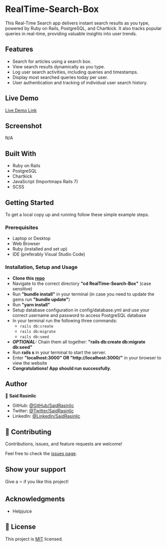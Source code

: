 # RealTime-Search-Box

This Real-Time Search app delivers instant search results as you type, powered by Ruby on Rails, PostgreSQL, and Chartkick. It also tracks popular queries in real-time, providing valuable insights into user trends.

## Features

- Search for articles using a search box.
- View search results dynamically as you type.
- Log user search activities, including queries and timestamps.
- Display most searched queries today per user.
- User authentication and tracking of individual user search history.

## Live Demo
[Live Demo Link](https://realtime-search-box.onrender.com)


## Screenshot
N/A


## Built With

- Ruby on Rails
- PostgreSQL
- Chartkick
- JavaScript (Importmaps Rails 7)
- SCSS

## Getting Started

To get a local copy up and running follow these simple example steps.

### Prerequisites

- Laptop or Desktop
- Web Browser
- Ruby (installed and set up)
- IDE (preferably Visual Studio Code)

### Installation, Setup and Usage

- **Clone this [repo](https://github.com/SaidRasinlic/RealTime-Search-Box.git)**
- Navigate to the correct directory **"cd RealTime-Search-Box"** (case sensitive)
- Run **"bundle install"** in your terminal (in case you need to update the gems run **"bundle update"**)
- Run **"yarn install"**
- Setup database configuration in config/database.yml and use your correct username and password to access PostgreSQL database
- In your terminal run the following three commands:
  - `rails db:create`
  - `rails db:migrate`
  - `rails db:seed`
- **_OPTIONAL:_** Chain them all together: **"rails db:create db:migrate db:seed"**
- Run **rails s** in your terminal to start the server.
- Enter **"localhost:3000" OR "http://localhost:3000/"** in your browser to view the website
- **Congratulations! App should run successfully.**

## Author

👤 **Said Rasinlic**

- GitHub: [@GitHub/SaidRasinlic](https://github.com/SaidRasinlic)
- Twitter: [@Twitter/SaidRasinlic](https://twitter.com/SaidRasinlic)
- LinkedIn: [@LinkedIn/SaidRasinlic](https://www.linkedin.com/in/SaidRasinlic)


## 🤝 Contributing

Contributions, issues, and feature requests are welcome!

Feel free to check the [issues page](../../issues/).

## Show your support

Give a ⭐️ if you like this project!

## Acknowledgments

- Helpjuice 

## 📝 License

This project is [MIT](LICENSE) licensed.
